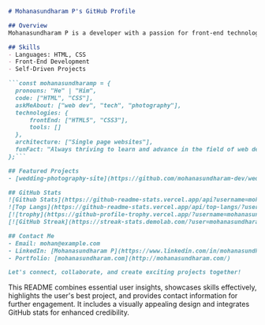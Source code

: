```markdown
# Mohanasundharam P's GitHub Profile

## Overview
Mohanasundharam P is a developer with a passion for front-end technologies and a self-driven approach to showcasing skills through personal projects. While their GitHub activity shows a modest level of engagement, there is potential for growth by expanding involvement in open-source projects and networking within the community.

## Skills
- Languages: HTML, CSS
- Front-End Development
- Self-Driven Projects

```const mohanasundharamp = {
  pronouns: "He" | "Him",
  code: ["HTML", "CSS"],
  askMeAbout: ["web dev", "tech", "photography"],
  technologies: {
      frontEnd: ["HTML5", "CSS3"],
      tools: []
  },
  architecture: ["Single page websites"],
  funFact: "Always thriving to learn and advance in the field of web development!"
};```

## Featured Projects
- [wedding-photography-site](https://github.com/mohanasundharam-dev/wedding-photography-site)

## GitHub Stats
![Github Stats](https://github-readme-stats.vercel.app/api?username=mohanasundharam-dev)
![Top Langs](https://github-readme-stats.vercel.app/api/top-langs/?username=mohanasundharam-dev)
[![trophy](https://github-profile-trophy.vercel.app/?username=mohanasundharam-dev)](https://github.com/mohanasundharam-dev)
[![GitHub Streak](https://streak-stats.demolab.com/?user=mohanasundharam-dev)](https://git.io/streak-stats)

## Contact Me
- Email: mohan@example.com
- LinkedIn: [Mohanasundharam P](https://www.linkedin.com/in/mohanasundharamp)
- Portfolio: [mohanasundharam.com](http://mohanasundharam.com/)

Let's connect, collaborate, and create exciting projects together!
```

This README combines essential user insights, showcases skills effectively, highlights the user's best project, and provides contact information for further engagement. It includes a visually appealing design and integrates GitHub stats for enhanced credibility.
